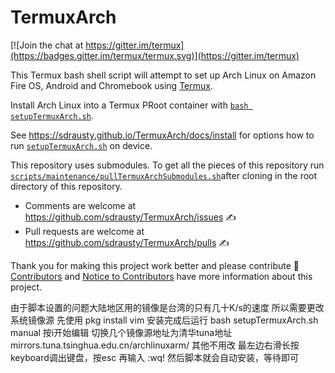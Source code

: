 TermuxArch
===============
[![Join the chat at https://gitter.im/termux](https://badges.gitter.im/termux/termux.svg)](https://gitter.im/termux)

This Termux bash shell script will attempt to set up Arch Linux on Amazon Fire OS, Android and Chromebook using [Termux](https://termux.com).

Install Arch Linux into a Termux PRoot container with [`bash setupTermuxArch.sh`](setupTermuxArch.sh). 

See https://sdrausty.github.io/TermuxArch/docs/install for options how to run [`setupTermuxArch.sh`](https://sdrausty.github.io/TermuxArch/setupTermuxArch.sh) on device.  

This repository uses submodules.  To get all the pieces of this repository run [`scripts/maintenance/pullTermuxArchSubmodules.sh`](scripts/maintenance/pullTermuxArchSubmodules.sh)after cloning in the root directory of this repository.  

* Comments are welcome at https://github.com/sdrausty/TermuxArch/issues ✍ 
* Pull requests are welcome at https://github.com/sdrausty/TermuxArch/pulls ✍ 

Thank you for making this project work better and please contribute 🔆  [Contributors](CONTRIBUTORS.md) and [Notice to Contributors](NOTICE.md) have more information about this project.

由于脚本设置的问题大陆地区用的镜像是台湾的只有几十K/s的速度
所以需要更改系统镜像源
先使用
pkg install vim
安装完成后运行
bash setupTermuxArch.sh manual
按i开始编辑
切换几个镜像源地址为清华tuna地址
mirrors.tuna.tsinghua.edu.cn/archlinuxarm/
其他不用改
最左边右滑长按keyboard调出键盘，按esc
再输入
:wq!
然后脚本就会自动安装，等待即可
